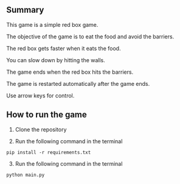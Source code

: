 ## Summary

This game is a simple red box game. 

The objective of the game is to eat the food and avoid the barriers.

The red box gets faster when it eats the food.

You can slow down by hitting the walls.

The game ends when the red box hits the barriers.

The game is restarted automatically after the game ends.

Use arrow keys for control.

## How to run the game

1. Clone the repository

2. Run the following command in the terminal

```
pip install -r requirements.txt

```

3. Run the following command in the terminal

```
python main.py

```